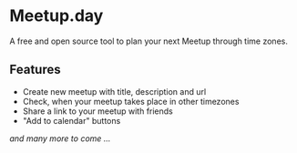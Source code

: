 # Meetup.day

A free and open source tool to plan your next Meetup through time zones.

## Features

- Create new meetup with title, description and url
- Check, when your meetup takes place in other timezones
- Share a link to your meetup with friends
- "Add to calendar" buttons

_and many more to come ..._
